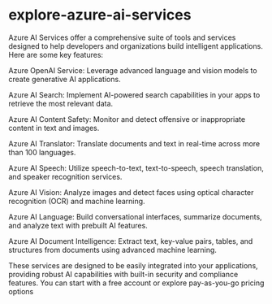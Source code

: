 # explore-azure-ai-services

Azure AI Services offer a comprehensive suite of tools and services designed to help developers and organizations build intelligent applications. Here are some key features:

Azure OpenAI Service: Leverage advanced language and vision models to create generative AI applications.

Azure AI Search: Implement AI-powered search capabilities in your apps to retrieve the most relevant data.

Azure AI Content Safety: Monitor and detect offensive or inappropriate content in text and images.

Azure AI Translator: Translate documents and text in real-time across more than 100 languages.

Azure AI Speech: Utilize speech-to-text, text-to-speech, speech translation, and speaker recognition services.

Azure AI Vision: Analyze images and detect faces using optical character recognition (OCR) and machine learning.

Azure AI Language: Build conversational interfaces, summarize documents, and analyze text with prebuilt AI features.

Azure AI Document Intelligence: Extract text, key-value pairs, tables, and structures from documents using advanced machine learning.

These services are designed to be easily integrated into your applications, providing robust AI capabilities with built-in security and compliance features. You can start with a free account or explore pay-as-you-go pricing options
